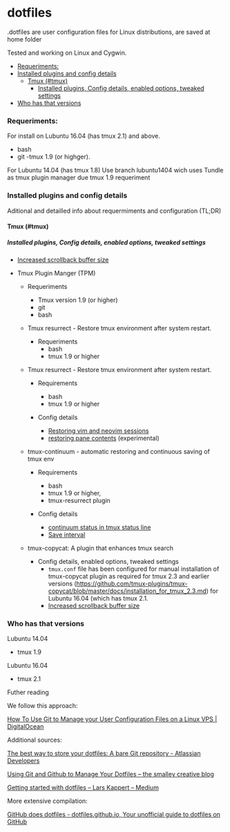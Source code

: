 # dotfiles
.dotfiles are user configuration files for Linux distributions, are saved at home folder

Tested and working on Linux and Cygwin.


<!-- vim-markdown-toc GFM -->

* [Requeriments:](#requeriments)
* [Installed plugins and config details](#installed-plugins-and-config-details)
    * [Tmux (#tmux)](#tmux-tmux)
        * [Installed plugins, Config details, enabled options, tweaked settings](#installed-plugins-config-details-enabled-options-tweaked-settings)
* [Who has that versions](#who-has-that-versions)

<!-- vim-markdown-toc -->

### Requeriments:
For install on Lubuntu 16.04 (has tmux 2.1) and above.
- bash
- git
-tmux 1.9 (or highger).

For Lubuntu 14.04  (has tmux 1.8)
Use branch lubuntu1404 wich uses Tundle as tmux plugin manager due tmux 1.9 requeriment

### Installed plugins and config details
Aditional and detailled info about requermiments and configuration (TL;DR)    

#### Tmux (#tmux)
##### Installed plugins, Config details, enabled options, tweaked settings      
* [Increased scrollback buffer size](https://stackoverflow.com/questions/18760281/how-to-increase-scrollback-buffer-size-in-tmux)

* Tmux Plugin Manger (TPM)
    * Requeriments
        * Tmux version 1.9 (or higher)
        * git
        * bash

    * Tmux resurrect - Restore tmux environment after system restart.
        * Requeriments
            *  bash
            *  tmux 1.9 or higher

    * Tmux resurrect - Restore tmux environment after system restart.
        * Requirements
            * bash
            * tmux 1.9 or higher

        * Config details
            * [Restoring vim and neovim sessions](https://github.com/tmux-plugins/tmux-resurrect/blob/master/docs/restoring_vim_and_neovim_sessions.md)
            * [restoring pane contents](https://github.com/tmux-plugins/tmux-resurrect/blob/master/docs/restoring_pane_contents.md) (experimental)

    * tmux-continuum - automatic restoring and continuous saving of tmux env
        * Requirements
            * bash
            * tmux 1.9 or higher,
            * tmux-resurrect plugin

        * Config details
            * [continuum status in tmux status line](https://github.com/tmux-plugins/tmux-continuum/blob/master/docs/continuum_status.md)
            * [Save interval](https://github.com/tmux-plugins/tmux-continuum/issues/24)

    * tmux-copycat: A plugin that enhances tmux search 
        * Config details, enabled options, tweaked settings
            * `tmux.conf` file has been configured for manual installation of tmux-copycat plugin as required for tmux 2.3 and earlier versions (https://github.com/tmux-plugins/tmux-copycat/blob/master/docs/installation_for_tmux_2.3.md) for Lubuntu 16.04 (which has tmux 2.1.
            * [Increased scrollback buffer size](#tmux)

### Who has that versions
Lubuntu 14.04
- tmux 1.9

Lubuntu 16.04
- tmux 2.1

Futher reading

We follow this approach:

[How To Use Git to Manage your User Configuration Files on a Linux VPS | DigitalOcean](https://www.digitalocean.com/community/tutorials/how-to-use-git-to-manage-your-user-configuration-files-on-a-linux-vps)

Additional sources:

[The best way to store your dotfiles: A bare Git repository - Atlassian Developers](https://developer.atlassian.com/blog/2016/02/best-way-to-store-dotfiles-git-bare-repo/)

[Using Git and Github to Manage Your Dotfiles – the smalley creative blog](http://blog.smalleycreative.com/tutorials/using-git-and-github-to-manage-your-dotfiles/)

[Getting started with dotfiles – Lars Kappert – Medium](https://medium.com/@webprolific/getting-started-with-dotfiles-43c3602fd789)

More extensive compilation:

[GitHub does dotfiles - dotfiles.github.io, Your unofficial guide to dotfiles on GitHub](https://dotfiles.github.io/)
